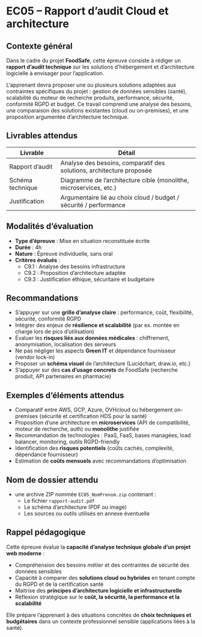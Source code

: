 # EC05 – Rapport d’audit Cloud et architecture

## Contexte général

Dans le cadre du projet **FoodSafe**, cette épreuve consiste à rédiger un **rapport d’audit technique** sur les
solutions d’hébergement et d’architecture logicielle à envisager pour l’application.

L’apprenant devra proposer une ou plusieurs solutions adaptées aux contraintes spécifiques du projet : gestion de
données sensibles (santé), scalabilité du moteur de recherche produits, performance, sécurité, conformité RGPD et
budget. Ce travail comprend une analyse des besoins, une comparaison des solutions existantes (cloud ou on-premises),
et une proposition argumentée d’architecture technique.

## Livrables attendus

| Livrable         | Détail                                                               |
|------------------|----------------------------------------------------------------------|
| Rapport d’audit  | Analyse des besoins, comparatif des solutions, architecture proposée |
| Schéma technique | Diagramme de l’architecture cible (monolithe, microservices, etc.)   |
| Justification    | Argumentaire lié au choix cloud / budget / sécurité / performance    |

## Modalités d’évaluation

- **Type d’épreuve** : Mise en situation reconstituée écrite
- **Durée** : 4h
- **Nature** : Épreuve individuelle, sans oral
- **Critères évalués** :
    - C9.1 : Analyse des besoins infrastructure
    - C9.2 : Proposition d’architecture adaptée
    - C9.3 : Justification éthique, sécuritaire et budgétaire

## Recommandations

- S’appuyer sur une **grille d’analyse claire** : performance, coût, flexibilité, sécurité, conformité RGPD
- Intégrer des enjeux de **résilience et scalabilité** (par ex. montée en charge lors de pics d’utilisation)
- Évaluer les **risques liés aux données médicales** : chiffrement, anonymisation, localisation des serveurs
- Ne pas négliger les aspects **Green IT** et dépendance fournisseur (vendor lock-in)
- Proposer un **schéma visuel** de l’architecture (Lucidchart, draw.io, etc.)
- S’appuyer sur des **cas d’usage concrets** de FoodSafe (recherche produit, API partenaires en pharmacie)

## Exemples d’éléments attendus

- Comparatif entre AWS, GCP, Azure, OVHcloud ou hébergement on-premises (sécurité et certification HDS pour la santé)
- Proposition d’une architecture en **microservices** (API de compatibilité, moteur de recherche, auth) ou **monolithe**
  justifiée
- Recommandation de technologies : PaaS, FaaS, bases managées, load balancer, monitoring, outils RGPD-friendly
- Identification des **risques potentiels** (coûts cachés, complexité, dépendance fournisseur)
- Estimation de **coûts mensuels** avec recommandations d’optimisation

## Nom de dossier attendu

- une archive ZIP nommée `EC05_NomPrenom.zip` contenant :
    - Le fichier `rapport-audit.pdf`
    - Le schéma d’architecture (PDF ou image)
    - Les sources ou outils utilisés en annexe éventuelle

## Rappel pédagogique

Cette épreuve évalue la **capacité d’analyse technique globale d’un projet web moderne** :

- Compréhension des besoins métier et des contraintes de sécurité des données sensibles
- Capacité à comparer des **solutions cloud ou hybrides** en tenant compte du RGPD et de la certification santé
- Maitrise des **principes d’architecture logicielle et infrastructurelle**
- Réflexion stratégique sur le **coût, la sécurité, la performance et la scalabilité**

Elle prépare l’apprenant à des situations concrètes de **choix techniques et budgétaires** dans un contexte
professionnel sensible (applications liées à la santé).
